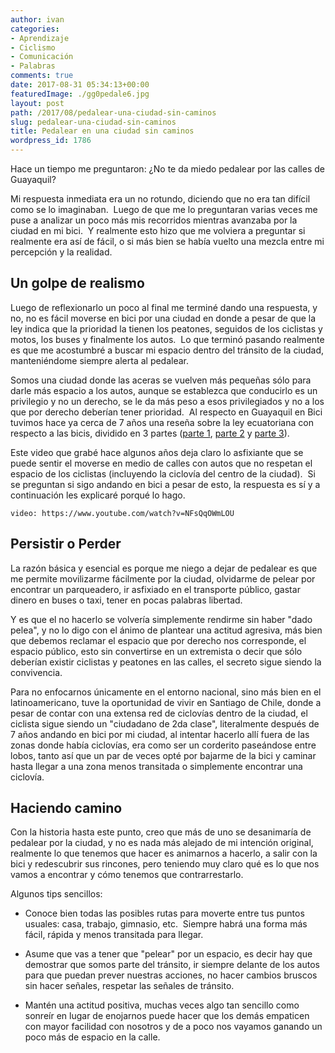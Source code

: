 ```yaml
---
author: ivan
categories:
- Aprendizaje
- Ciclismo
- Comunicación
- Palabras
comments: true
date: 2017-08-31 05:34:13+00:00
featuredImage: ./gg0pedale6.jpg
layout: post
path: /2017/08/pedalear-una-ciudad-sin-caminos
slug: pedalear-una-ciudad-sin-caminos
title: Pedalear en una ciudad sin caminos
wordpress_id: 1786
---
```


Hace un tiempo me preguntaron: ¿No te da miedo pedalear por las calles de Guayaquil?

Mi respuesta inmediata era un no rotundo, diciendo que no era tan difícil como se lo imaginaban.  Luego de que me lo preguntaran varias veces me puse a analizar un poco más mis recorridos mientras avanzaba por la ciudad en mi bici.  Y realmente esto hizo que me volviera a preguntar si realmente era así de fácil, o si más bien se había vuelto una mezcla entre mi percepción y la realidad.

## Un golpe de realismo

Luego de reflexionarlo un poco al final me terminé dando una respuesta, y no, no es fácil moverse en bici por una ciudad en donde a pesar de que la ley indica que la prioridad la tienen los peatones, seguidos de los ciclistas y motos, los buses y finalmente los autos.  Lo que terminó pasando realmente es que me acostumbré a buscar mi espacio dentro del tránsito de la ciudad, manteniéndome siempre alerta al pedalear.

Somos una ciudad donde las aceras se vuelven más pequeñas sólo para darle más espacio a los autos, aunque se establezca que conducirlo es un privilegio y no un derecho, se le da más peso a esos privilegiados y no a los que por derecho deberían tener prioridad.  Al respecto en Guayaquil en Bici tuvimos hace ya cerca de 7 años una reseña sobre la ley ecuatoriana con respecto a las bicis, dividido en 3 partes ([parte 1](https://guayaquilenbici.org/2010/09/02/la-ley-ecuatoriana-respecto-a-las-bicis), [parte 2](https://guayaquilenbici.org/2010/09/03/ley-ecuatoriana-respecto-a-las-bicis-2da-parte) y [parte 3](https://guayaquilenbici.org/2010/09/04/la-ley-ecuatoriana-respecto-a-las-bicis-3ra-parte)).

Este video que grabé hace algunos años deja claro lo asfixiante que se puede sentir el moverse en medio de calles con autos que no respetan el espacio de los ciclistas (incluyendo la ciclovía del centro de la ciudad).  Si se preguntan si sigo andando en bici a pesar de esto, la respuesta es sí y a continuación les explicaré porqué lo hago.

`video: https://www.youtube.com/watch?v=NFsQqOWmLOU`

## Persistir o Perder

La razón básica y esencial es porque me niego a dejar de pedalear es que me permite movilizarme fácilmente por la ciudad, olvidarme de pelear por encontrar un parqueadero, ir asfixiado en el transporte público, gastar dinero en buses o taxi, tener en pocas palabras libertad.

Y es que el no hacerlo se volvería simplemente rendirme sin haber "dado pelea", y no lo digo con el ánimo de plantear una actitud agresiva, más bien que debemos reclamar el espacio que por derecho nos corresponde, el espacio público, esto sin convertirse en un extremista o decir que sólo deberían existir ciclistas y peatones en las calles, el secreto sigue siendo la convivencia.

Para no enfocarnos únicamente en el entorno nacional, sino más bien en el latinoamericano, tuve la oportunidad de vivir en Santiago de Chile, donde a pesar de contar con una extensa red de ciclovías dentro de la ciudad, el ciclista sigue siendo un "ciudadano de 2da clase", literalmente después de 7 años andando en bici por mi ciudad, al intentar hacerlo allí fuera de las zonas donde había ciclovías, era como ser un corderito paseándose entre lobos, tanto así que un par de veces opté por bajarme de la bici y caminar hasta llegar a una zona menos transitada o simplemente encontrar una ciclovía.

## Haciendo camino

Con la historia hasta este punto, creo que más de uno se desanimaría de pedalear por la ciudad, y no es nada más alejado de mi intención original, realmente lo que tenemos que hacer es animarnos a hacerlo, a salir con la bici y redescubrir sus rincones, pero teniendo muy claro qué es lo que nos vamos a encontrar y cómo tenemos que contrarrestarlo.

Algunos tips sencillos:

- Conoce bien todas las posibles rutas para moverte entre tus puntos usuales: casa, trabajo, gimnasio, etc.  Siempre habrá una forma más fácil, rápida y menos transitada para llegar.

- Asume que vas a tener que "pelear" por un espacio, es decir hay que demostrar que somos parte del tránsito, ir siempre delante de los autos para que puedan prever nuestras acciones, no hacer cambios bruscos sin hacer señales, respetar las señales de tránsito.

- Mantén una actitud positiva, muchas veces algo tan sencillo como sonreír en lugar de enojarnos puede hacer que los demás empaticen con mayor facilidad con nosotros y de a poco nos vayamos ganando un poco más de espacio en la calle.
